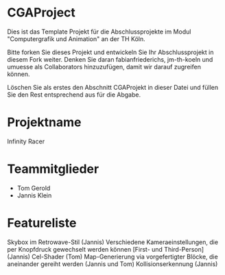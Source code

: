 # CGAProject
Dies ist das Template Projekt für die Abschlussprojekte im Modul "Computergrafik und Animation" an der TH Köln.

Bitte forken Sie dieses Projekt und entwickeln Sie Ihr Abschlussprojekt in diesem Fork weiter. Denken Sie daran fabianfriederichs, jm-th-koeln und umuesse als Collaborators hinzuzufügen, damit wir darauf zugreifen können.

Löschen Sie als erstes den Abschnitt CGAProjekt in dieser Datei und füllen Sie den Rest entsprechend aus für die Abgabe.

# Projektname
Infinity Racer

# Teammitglieder
- Tom Gerold
- Jannis Klein

# Featureliste
Skybox im Retrowave-Stil (Jannis)
Verschiedene Kameraeinstellungen, die per Knopfdruck gewechselt werden können [First- und Third-Person] (Jannis)
Cel-Shader (Tom)
Map-Generierung via vorgefertigter Blöcke, die aneinander gereiht werden (Jannis und Tom)
Kollisionserkennung (Jannis)
